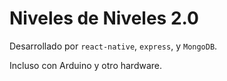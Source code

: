 # Niveles de Niveles 2.0

Desarrollado por `react-native`, `express`, y `MongoDB`.

Incluso con Arduino y otro hardware.
